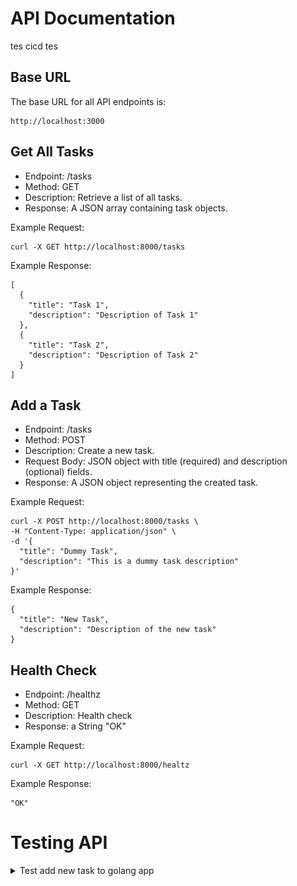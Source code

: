 # API Documentation
tes cicd tes
## Base URL
The base URL for all API endpoints is:
```
http://localhost:3000
```
## Get All Tasks
- Endpoint: /tasks
- Method: GET
- Description: Retrieve a list of all tasks.
- Response: A JSON array containing task objects.

Example Request:
```
curl -X GET http://localhost:8000/tasks
```

Example Response:
```
[
  {
    "title": "Task 1",
    "description": "Description of Task 1"
  },
  {
    "title": "Task 2",
    "description": "Description of Task 2"
  }
]
```

## Add a Task
- Endpoint: /tasks
- Method: POST
- Description: Create a new task.
- Request Body: JSON object with title (required) and description (optional) fields.
- Response: A JSON object representing the created task.

Example Request:
```
curl -X POST http://localhost:8000/tasks \
-H "Content-Type: application/json" \
-d '{
  "title": "Dummy Task",
  "description": "This is a dummy task description"
}'
```

Example Response:

```
{
  "title": "New Task",
  "description": "Description of the new task"
}
```

## Health Check
- Endpoint: /healthz
- Method: GET
- Description: Health check
- Response: a String "OK"

Example Request:
```
curl -X GET http://localhost:8000/healtz
```

Example Response:
```
"OK"
```

# Testing API

<details>
<summary>Test add new task to golang app</summary>
![](./img/addTaskGolang.png)
</details>

